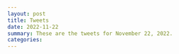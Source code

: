 ```yaml
---
layout: post
title: Tweets
date: 2022-11-22
summary: These are the tweets for November 22, 2022.
categories:
---
```


